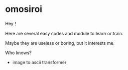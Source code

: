 # omosiroi

Hey！

Here are several easy codes and module to learn or train.

Maybe they are useless or boring, but it interests me.

Who knows?

* image to ascii transformer
